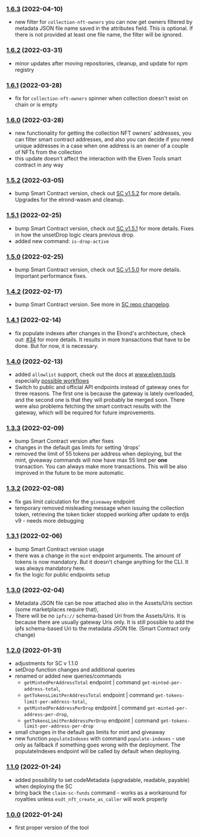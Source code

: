 ### [1.6.3](https://github.com/ElvenTools/elven-tools-cli/releases/tag/v1.6.3) (2022-04-10)
- new filter for `collection-nft-owners` you can now get owners filtered by metadata JSON file name saved in the attributes field. This is optional. If there is not provided at least one file name, the filter will be ignored.

### [1.6.2](https://github.com/ElvenTools/elven-tools-cli/releases/tag/v1.6.2) (2022-03-31)
- minor updates after moving repositories, cleanup, and update for npm registry

### [1.6.1](https://github.com/ElvenTools/elven-tools-cli/releases/tag/v1.6.1) (2022-03-28)
- fix for `collection-nft-owners` spinner when collection doesn't exist on chain or is empty

### [1.6.0](https://github.com/ElvenTools/elven-tools-cli/releases/tag/v1.6.0) (2022-03-28)
- new functionality for getting the collection NFT owners' addresses, you can filter smart contract addresses, and also you can decide if you need unique addresses in a case when one address is an owner of a couple of NFTs from the collection
- this update doesn't affect the interaction with the Elven Tools smart contract in any way

### [1.5.2](https://github.com/ElvenTools/elven-tools-cli/releases/tag/v1.5.2) (2022-03-05)
- bump Smart Contract version,  check out [SC v1.5.2](https://github.com/ElvenTools/elven-nft-minter-sc/releases/tag/v1.5.2) for more details. Upgrades for the elrond-wasm and cleanup.

### [1.5.1](https://github.com/ElvenTools/elven-tools-cli/releases/tag/v1.5.1) (2022-02-25)
- bump Smart Contract version, check out [SC v1.5.1](https://github.com/ElvenTools/elven-nft-minter-sc/releases/tag/v1.5.1) for more details. Fixes in how the unsetDrop logic clears previous drop.
- added new command: `is-drop-active`

### [1.5.0](https://github.com/ElvenTools/elven-tools-cli/releases/tag/v1.5.0) (2022-02-25)
- bump Smart Contract version, check out [SC v1.5.0](https://github.com/ElvenTools/elven-nft-minter-sc/releases/tag/v1.5.0) for more details. Important performance fixes.

### [1.4.2](https://github.com/ElvenTools/elven-tools-cli/releases/tag/v1.4.2) (2022-02-17)
- bump Smart Contract version. See more in [SC repo changelog](https://github.com/ElvenTools/elven-nft-minter-sc/blob/main/CHANGELOG.md).

### [1.4.1](https://github.com/ElvenTools/elven-tools-cli/releases/tag/v1.4.1) (2022-02-14)
- fix populate indexes after changes in the Elrond's architecture, check out: [#34](https://github.com/ElvenTools/elven-nft-minter-sc/issues/34) for more details. It results in more transactions that have to be done. But for now, it is necessary.

### [1.4.0](https://github.com/ElvenTools/elven-tools-cli/releases/tag/v1.4.0) (2022-02-13)
- added `allowlist` support, check out the docs at www.elven.tools especially [possible workflows](http://www.elven.tools/docs/elven-tools-workflows.html)
- Switch to public and official API endpoints instead of gateway ones for three reasons. The first one is because the gateway is lately overloaded, and the second one is that they will probably be merged soon. There were also problems fetching the smart contract results with the gateway, which will be required for future improvements.

### [1.3.3](https://github.com/ElvenTools/elven-tools-cli/releases/tag/v1.3.3) (2022-02-09)
- bump Smart Contract version after fixes
- changes in the default gas limits for setting 'drops'
- removed the limit of 55 tokens per address when deploying, but the mint, giveaway commands will now have max 55 limit per **one** transaction. You can always make more transactions. This will be also improved in the future to be more automatic.

### [1.3.2](https://github.com/ElvenTools/elven-tools-cli/releases/tag/v1.3.2) (2022-02-08)
- fix gas limit calculation for the `giveaway` endpoint
- temporary removed misleading message when issuing the collection token, retrieving the token ticker stopped working after update to erdjs v9 - needs more debugging

### [1.3.1](https://github.com/ElvenTools/elven-tools-cli/releases/tag/v1.3.1) (2022-02-06)
- bump Smart Contract version usage
- there was a change in the `mint` endpoint arguments. The amount of tokens is now mandatory. But it doesn't change anything for the CLI. It was always mandatory here.
- fix the logic for public endpoints setup

### [1.3.0](https://github.com/ElvenTools/elven-tools-cli/releases/tag/v1.3.0) (2022-02-04)
- Metadata JSON file can be now attached also in the Assets/Uris section (some marketplaces require that),
- There will be no `ipfs://` schema-based Uri from the Assets/Uris. It is because there are usually gateway Uris only. It is still possible to add the ipfs schema-based Uri to the metadata JSON file. (Smart Contract only change)

### [1.2.0](https://github.com/ElvenTools/elven-tools-cli/releases/tag/v1.2.0) (2022-01-31)
- adjustments for SC v 1.1.0
- setDrop function changes and additional queries
- renamed or added new queries/commands
  - `getMintedPerAddressTotal` endpoint | command `get-minted-per-address-total`,
  - `getTokensLimitPerAddressTotal` endpoint | command `get-tokens-limit-per-address-total`,
  - `getMintedPerAddressPerDrop` endpoint | command `get-minted-per-address-per-drop`,
  - `getTokensLimitPerAddressPerDrop` endpoint | command `get-tokens-limit-per-address-per-drop`
- small changes in the default gas limits for mint and giveaway
- new function `populateIndexes` with command `populate-indexes` - use only as fallback if something goes wrong with the deployment. The populateIndexes endpoint will be called by default when deploying.

### [1.1.0](https://github.com/ElvenTools/elven-tools-cli/releases/tag/v1.1.0) (2022-01-24)
- added possibility to set codeMetadata (upgradable, readable, payable) when deploying the SC
- bring back the `claim-sc-funds` command - works as a workaround for royalties unless `esdt_nft_create_as_caller` will work properly 

### [1.0.0](https://github.com/ElvenTools/elven-tools-cli/releases/tag/v1.0.0) (2022-01-24)
- first proper version of the tool
